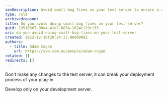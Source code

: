 ```yaml
---
seoDescription: Avoid small bug fixes on your test server to ensure a smooth deployment process and prevent errors.
type: rule
archivedreason:
title: Do you avoid doing small bug fixes on your test-server?
guid: 13510367-00e4-41e7-8854-1624c129c133
uri: do-you-avoid-doing-small-bug-fixes-on-your-test-server
created: 2012-12-10T20:24:33.0000000Z
authors:
  - title: Adam Cogan
    url: https://ssw.com.au/people/adam-cogan
related: []
redirects: []
---
```


Don't make any changes to the test server, it can break your deployment process of your plug-in.

Develop only on your development server.

<!--endintro-->
